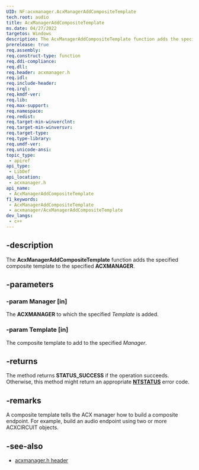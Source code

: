 ```yaml
---
UID: NF:acxmanager.AcxManagerAddCompositeTemplate
tech.root: audio
title: AcxManagerAddCompositeTemplate
ms.date: 04/27/2022
targetos: Windows
description: The AcxManagerAddCompositeTemplate function adds the specified composite template to the specified ACXMANAGER.
prerelease: true
req.assembly: 
req.construct-type: function
req.ddi-compliance: 
req.dll: 
req.header: acxmanager.h
req.idl: 
req.include-header: 
req.irql: 
req.kmdf-ver: 
req.lib: 
req.max-support: 
req.namespace: 
req.redist: 
req.target-min-winverclnt: 
req.target-min-winversvr: 
req.target-type: 
req.type-library: 
req.umdf-ver: 
req.unicode-ansi: 
topic_type:
 - apiref
api_type:
 - LibDef
api_location:
 - acxmanager.h
api_name:
 - AcxManagerAddCompositeTemplate
f1_keywords:
 - AcxManagerAddCompositeTemplate
 - acxmanager/AcxManagerAddCompositeTemplate
dev_langs:
 - c++
---
```


## -description

The **AcxManagerAddCompositeTemplate** function adds the specified composite template to the specified **ACXMANAGER**.

## -parameters

### -param Manager [in]

The **ACXMANAGER** to which the specified *Template* is added.

### -param Template [in]

The composite template to add to the specified *Manager*.

## -returns

The method returns **STATUS_SUCCESS** if the operation succeeds. Otherwise, this method might return an appropriate **[NTSTATUS](/windows-hardware/drivers/kernel/ntstatus-values)** error code.

## -remarks

A composite template tells the ACX manager how to build a composite endpoint. For example, build an audio endpoint using two or more ACXCIRCUIT objects.

## -see-also

- [acxmanager.h header](index.md)

